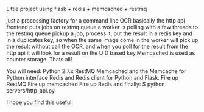 Little project using flask + redis + memcached + restmq

just a processing factory for a command line OCR
basically the http api frontend puts jobs on restmq queue
a worker is polling with a few threads to the restmq queue
pickup a job, process it, put the result in a redis key
and in a duplicates key, so when the same image come in
the worker will pick up the result without call the OCR,
and when you poll for the result from the http api it 
will look for a result on the UID based key.Memcached is 
used as counter storage.
Thats all!

You will need:
Python 2.7.x
RestMQ
Memcached and the Memcache for Python interface
Redis and Redis client for Python
and Flask.
Fire up RestMQ
Fire up memcached
Fire up Redis
and finally:
$ python servers/http_api.py

I hope you find this useful.
